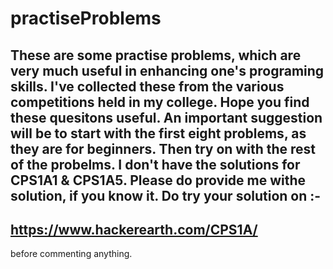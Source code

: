 # practiseProblems
These are some practise problems, which are very much useful in enhancing one's programing skills.
I've collected these from the various competitions held in my college.
Hope you find these quesitons useful.
An important suggestion will be to start with the first eight problems, as they are for beginners.
Then try on with the rest of the probelms.
I don't have the solutions for CPS1A1 & CPS1A5.
Please do provide me withe solution, if you know it.
Do try your solution on :-
-----------------------------------
https://www.hackerearth.com/CPS1A/
-----------------------------------
before commenting anything.

